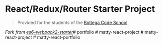 # React/Redux/Router Starter Project

> Provided for the students of the [Bottega Code School](https://bottega.tech/)

*Fork from [es6-webpack2-starter](https://github.com/micooz/es6-webpack2-starter)*#   p o r t f o l i o  
 #   m a t t y - r e a c t - p r o j e c t  
 #   m a t t y - r e a c t - p r o j e c t  
 #   m a t t y - r e a c t - p o r t f o l i o  
 